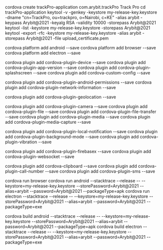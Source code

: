 cordova create trackPro-application com.arybit.trackPro Track Pro
cd trackPro-application
keytool -v -genkey -keystore my-release-key.keystore -dname "cn=TrackPro, ou=trackpro, o=Nairobi, c=KE" -alias arybit -keypass Arybit@2021 -keyalg RSA -validity 10000  -storepass Arybit@2021
keytool -list -keystore my-release-key.keystore -storepass Arybit@2021
keytool -export -rfc -keystore my-release-key.keystore -alias arybit  -storepass Arybit@2021 -file upload_certificate.pem

cordova platform add android --save
cordova platform add browser --save
cordova platform add electron --save

cordova plugin add cordova-plugin-device --save
cordova plugin add cordova-plugin-app-version --save
cordova plugin add cordova-plugin-splashscreen --save
cordova plugin add cordova-custom-config --save

cordova plugin add cordova-plugin-android-permissions --save
cordova plugin add cordova-plugin-network-information --save

cordova plugin add cordova-plugin-geolocation --save

cordova plugin add cordova-plugin-camera --save
cordova plugin add cordova-plugin-file --save
cordova plugin add cordova-plugin-file-transfer --save
cordova plugin add cordova-plugin-media --save
cordova plugin add cordova-plugin-media-capture --save

cordova plugin add cordova-plugin-local-notification --save
cordova plugin add cordova-plugin-background-mode --save
cordova plugin add cordova-plugin-vibration --save

cordova plugin add cordova-plugin-firebasex --save
cordova plugin add cordova-plugin-websocket --save

cordova plugin add cordova-clipboard --save
cordova plugin add cordova-plugin-call-number --save
cordova plugin add cordova-plugin-sms --save

cordova run browser
cordova run android --stacktrace --release -- --keystore=my-release-key.keystore --storePassword=Arybit@2021 --alias=arybit --password=Arybit@2021 --packageType=apk
cordova run electron --stacktrace --release -- --keystore=my-release-key.keystore --storePassword=Arybit@2021 --alias=arybit --password=Arybit@2021 --packageType=exe

cordova build android --stacktrace --release -- --keystore=my-release-key.keystore --storePassword=Arybit@2021 --alias=arybit --password=Arybit@2021 --packageType=apk
cordova build electron --stacktrace --release -- --keystore=my-release-key.keystore --storePassword=Arybit@2021 --alias=arybit --password=Arybit@2021 --packageType=exe


